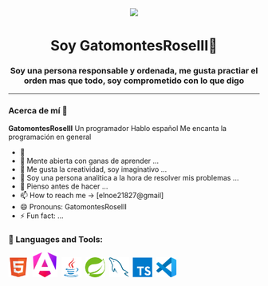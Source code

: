 <div id="header" align="center">
    <img src="https://media.giphy.com/media/v1.Y2lkPTc5MGI3NjExbDJoc3Exdmttdm83NzJyMXR4bnMxNGNyaWZrMmN6N3V6d3F3ZW1iZyZlcD12MV9pbnRlcm5hbF9naWZfYnlfaWQmY3Q9Zw/W4IY7zQdRh7Ow/giphy.gif" width="200">
    <h1 align="center">Soy GatomontesRoseIII👋</h1>
    <h3 align="center">
        Soy una persona responsable y ordenada, me gusta  practiar el orden mas que todo, soy comprometido con lo que digo
    </h3>
</div>
<div id="badges" align="center">
</div>

___

### Acerca de mí 👋

**GatomontesRoseIII**
Un programador
Hablo español
Me encanta la programación en general
- 🔭 
- 🌱 Mente abierta con ganas de aprender ...
- 👯 Me gusta la creatividad, soy imaginativo ...
- 🤔 Soy una persona analitica a la hora de resolver mis problemas ...
- 💬 Pienso antes de hacer ...
- 📫 How to reach me -> [elnoe21827@gmail]
- 😄 Pronouns: GatomontesRoseIII
- ⚡ Fun fact: ...
<div align="left">
    <h3>🔨 Languages and Tools:</h3>
    <div>
        <img src="https://github.com/devicons/devicon/blob/master/icons/html5/html5-original.svg"
        title="HTML5" alt="HTML" width="40" height="40">&nbsp;
        <img src="https://github.com/devicons/devicon/blob/master/icons/angular/angular-original.svg"
        title="Angular" alt="Angular" width="50" height="50">&nbsp;
        <img src="https://github.com/devicons/devicon/blob/master/icons/java/java-original.svg"
        title="JAVA" alt="JAVA" width="40" height="40">&nbsp;
        <img src="https://github.com/devicons/devicon/blob/master/icons/spring/spring-original.svg"
        title="SPRING" alt="SPRING" width="40" height="40">&nbsp;
        <img src="https://github.com/devicons/devicon/blob/master/icons/mysql/mysql-original.svg"
        title="MYSQL" alt="MYSQL" width="40" height="40">&nbsp;
        <img src="https://github.com/devicons/devicon/blob/master/icons/typescript/typescript-original.svg"
        title="TS" alt="TS" width="40" height="40">&nbsp;
        <img src="https://github.com/devicons/devicon/blob/master/icons/vscode/vscode-original.svg"
        title="VSCODE" alt="VSCODE" width="40" height="40">&nbsp;
    </div>
</div>
